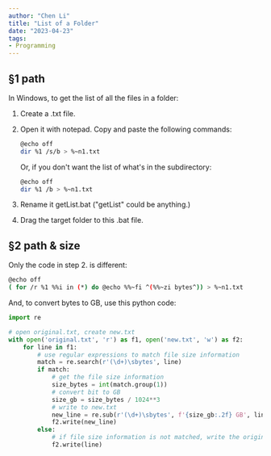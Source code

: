 ```yaml
---
author: "Chen Li"
title: "List of a Folder"
date: "2023-04-23"
tags: 
- Programming
---
```


## §1 path

In Windows, to get the list of all the files in a folder:

1. Create a .txt file.
2. Open it with notepad. Copy and paste the following commands:

    ```Bash
    @echo off
    dir %1 /s/b > %~n1.txt
    ```

    Or, if you don't want the list of what's in the subdirectory:

    ```Bash
    @echo off
    dir %1 /b > %~n1.txt
    ```

3. Rename it getList.bat ("getList" could be anything.)
4. Drag the target folder to this .bat file.

## §2 path & size

Only the code in step 2. is different:

```Bash
@echo off
( for /r %1 %%i in (*) do @echo %%~fi ^(%%~zi bytes^)) > %~n1.txt
```

And, to convert bytes to GB, use this python code:

```python
import re

# open original.txt, create new.txt
with open('original.txt', 'r') as f1, open('new.txt', 'w') as f2:
    for line in f1:
        # use regular expressions to match file size information
        match = re.search(r'(\d+)\sbytes', line)
        if match:
            # get the file size information
            size_bytes = int(match.group(1))
            # convert bit to GB
            size_gb = size_bytes / 1024**3
            # write to new.txt
            new_line = re.sub(r'(\d+)\sbytes', f'{size_gb:.2f} GB', line)
            f2.write(new_line)
        else:
            # if file size information is not matched, write the original line
            f2.write(line)
```